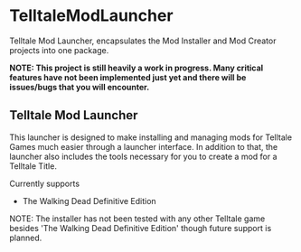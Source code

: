 # TelltaleModLauncher
Telltale Mod Launcher, encapsulates the Mod Installer and Mod Creator projects into one package.

**NOTE: This project is still heavily a work in progress. Many critical features have not been implemented just yet and there will be issues/bugs that you will encounter.**

## Telltale Mod Launcher
This launcher is designed to make installing and managing mods for Telltale Games much easier through a launcher interface. In addition to that, the launcher also includes the tools necessary for you to create a mod for a Telltale Title.

Currently supports
- The Walking Dead Definitive Edition

NOTE: The installer has not been tested with any other Telltale game besides 'The Walking Dead Definitive Edition' though future support is planned.
